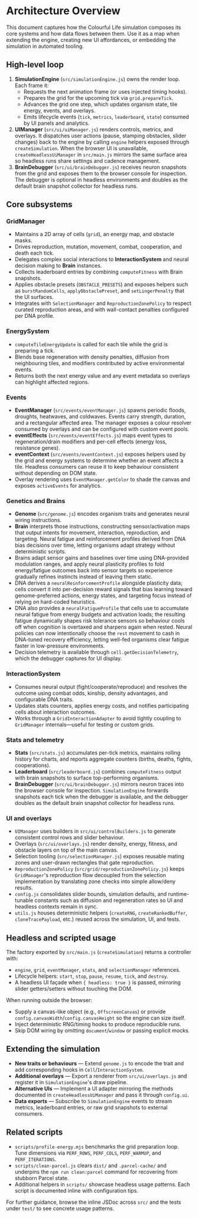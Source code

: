 # Architecture Overview

This document captures how the Colourful Life simulation composes its core systems and how data flows between them. Use it as a map when extending the engine, creating new UI affordances, or embedding the simulation in automated tooling.

## High-level loop

1. **SimulationEngine** (`src/simulationEngine.js`) owns the render loop. Each frame it:
   - Requests the next animation frame (or uses injected timing hooks).
   - Prepares the grid for the upcoming tick via `grid.prepareTick`.
   - Advances the grid one step, which updates organism state, tile energy, events, and overlays.
   - Emits lifecycle events (`tick`, `metrics`, `leaderboard`, `state`) consumed by UI panels and analytics.
2. **UIManager** (`src/ui/uiManager.js`) renders controls, metrics, and overlays. It dispatches user actions (pause, stamping obstacles, slider changes) back to the engine by calling `engine` helpers exposed through `createSimulation`. When the browser UI is unavailable, `createHeadlessUiManager` in `src/main.js` mirrors the same surface area so headless runs share settings and cadence management.
3. **BrainDebugger** (`src/ui/brainDebugger.js`) receives neuron snapshots from the grid and exposes them to the browser console for inspection. The debugger is optional in headless environments and doubles as the default brain snapshot collector for headless runs.

## Core subsystems

### GridManager

- Maintains a 2D array of cells (`grid`), an energy map, and obstacle masks.
- Drives reproduction, mutation, movement, combat, cooperation, and death each tick.
- Delegates complex social interactions to **InteractionSystem** and neural decision making to **Brain** instances.
- Collects leaderboard entries by combining `computeFitness` with Brain snapshots.
- Applies obstacle presets (`OBSTACLE_PRESETS`) and exposes helpers such as `burstRandomCells`, `applyObstaclePreset`, and `setLingerPenalty` that the UI surfaces.
- Integrates with `SelectionManager` and `ReproductionZonePolicy` to respect curated reproduction areas, and with wall-contact penalties configured per DNA profile.

### EnergySystem

- `computeTileEnergyUpdate` is called for each tile while the grid is preparing a tick.
- Blends base regeneration with density penalties, diffusion from neighbouring tiles, and modifiers contributed by active environmental events.
- Returns both the next energy value and any event metadata so overlays can highlight affected regions.

### Events

- **EventManager** (`src/events/eventManager.js`) spawns periodic floods, droughts, heatwaves, and coldwaves. Events carry strength, duration, and a rectangular affected area. The manager exposes a colour resolver consumed by overlays and can be configured with custom event pools.
- **eventEffects** (`src/events/eventEffects.js`) maps event types to regeneration/drain modifiers and per-cell effects (energy loss, resistance genes).
- **eventContext** (`src/events/eventContext.js`) exposes helpers used by the grid and energy systems to determine whether an event affects a tile. Headless consumers can reuse it to keep behaviour consistent without depending on DOM state.
- Overlay rendering uses `EventManager.getColor` to shade the canvas and exposes `activeEvents` for analytics.

### Genetics and Brains

- **Genome** (`src/genome.js`) encodes organism traits and generates neural wiring instructions.
- **Brain** interprets those instructions, constructing sensor/activation maps that output intents for movement, interaction, reproduction, and targeting. Neural fatigue and reinforcement profiles derived from DNA bias decisions over time, letting organisms adapt strategy without deterministic scripts.
- Brains adapt sensor gains and baselines over time using DNA-provided modulation ranges, and apply neural plasticity profiles to fold energy/fatigue outcomes back into sensor targets so experience gradually refines instincts instead of leaving them static.
- DNA derives a `neuralReinforcementProfile` alongside plasticity data; cells convert it into per-decision reward signals that bias learning toward genome-preferred actions, energy states, and targeting focus instead of relying on hard-coded heuristics.
- DNA also provides a `neuralFatigueProfile` that cells use to accumulate neural fatigue from energy budgets and activation loads; the resulting fatigue dynamically shapes risk tolerance sensors so behaviour cools off when cognition is overtaxed and sharpens again when rested. Neural policies can now intentionally choose the `rest` movement to cash in DNA-tuned recovery efficiency, letting well-fed organisms clear fatigue faster in low-pressure environments.
- Decision telemetry is available through `cell.getDecisionTelemetry`, which the debugger captures for UI display.

### InteractionSystem

- Consumes neural output (fight/cooperate/reproduce) and resolves the outcome using combat odds, kinship, density advantages, and configurable DNA traits.
- Updates stats counters, applies energy costs, and notifies participating cells about interaction outcomes.
- Works through a `GridInteractionAdapter` to avoid tightly coupling to `GridManager` internals—useful for testing or custom grids.

### Stats and telemetry

- **Stats** (`src/stats.js`) accumulates per-tick metrics, maintains rolling history for charts, and reports aggregate counters (births, deaths, fights, cooperations).
- **Leaderboard** (`src/leaderboard.js`) combines `computeFitness` output with brain snapshots to surface top-performing organisms.
- **BrainDebugger** (`src/ui/brainDebugger.js`) mirrors neuron traces into the browser console for inspection. `SimulationEngine` forwards snapshots each tick when the debugger is available, and the debugger doubles as the default brain snapshot collector for headless runs.

### UI and overlays

- `UIManager` uses builders in `src/ui/controlBuilders.js` to generate consistent control rows and slider behaviour.
- Overlays (`src/ui/overlays.js`) render density, energy, fitness, and obstacle layers on top of the main canvas.
- Selection tooling (`src/selectionManager.js`) exposes reusable mating zones and user-drawn rectangles that gate reproduction.
- `ReproductionZonePolicy` (`src/grid/reproductionZonePolicy.js`) keeps `GridManager`'s reproduction flow decoupled from the selection implementation by translating zone checks into simple allow/deny results.
- `config.js` consolidates slider bounds, simulation defaults, and runtime-tunable constants such as diffusion and regeneration rates so UI and headless contexts remain in sync.
- `utils.js` houses deterministic helpers (`createRNG`, `createRankedBuffer`, `cloneTracePayload`, etc.) reused across the simulation, UI, and tests.

## Headless and scripted usage

The factory exported by `src/main.js` (`createSimulation`) returns a controller with:

- `engine`, `grid`, `eventManager`, `stats`, and `selectionManager` references.
- Lifecycle helpers: `start`, `stop`, `pause`, `resume`, `tick`, and `destroy`.
- A headless UI façade when `{ headless: true }` is passed, mirroring slider getters/setters without touching the DOM.

When running outside the browser:

- Supply a canvas-like object (e.g., `OffscreenCanvas`) or provide `config.canvasWidth`/`config.canvasHeight` so the engine can size itself.
- Inject deterministic RNG/timing hooks to produce reproducible runs.
- Skip DOM wiring by omitting `document`/`window` or passing explicit mocks.

## Extending the simulation

- **New traits or behaviours** — Extend `genome.js` to encode the trait and add corresponding hooks in `Cell`/`InteractionSystem`.
- **Additional overlays** — Export a renderer from `src/ui/overlays.js` and register it in `SimulationEngine`'s draw pipeline.
- **Alternative UIs** — Implement a UI adapter mirroring the methods documented in `createHeadlessUiManager` and pass it through `config.ui`.
- **Data exports** — Subscribe to `SimulationEngine` events to stream metrics, leaderboard entries, or raw grid snapshots to external consumers.

## Related scripts

- `scripts/profile-energy.mjs` benchmarks the grid preparation loop. Tune dimensions via `PERF_ROWS`, `PERF_COLS`, `PERF_WARMUP`, and `PERF_ITERATIONS`.
- `scripts/clean-parcel.js` clears `dist/` and `.parcel-cache/` and underpins the `npm run clean:parcel` command for recovering from stubborn Parcel state.
- Additional helpers in `scripts/` showcase headless usage patterns. Each script is documented inline with configuration tips.

For further guidance, browse the inline JSDoc across `src/` and the tests under `test/` to see concrete usage patterns.
